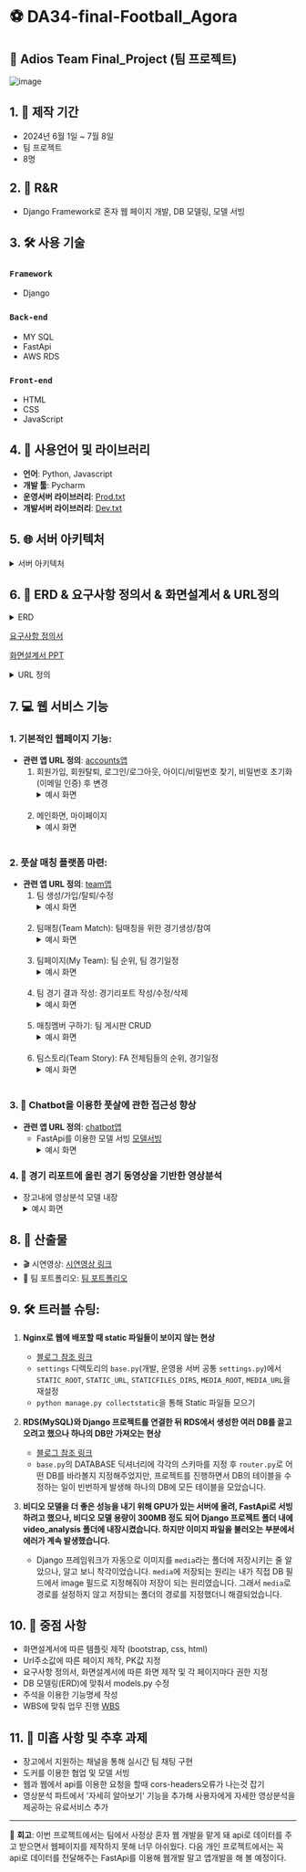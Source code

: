 # ⚽ DA34-final-Football_Agora

## 🎉 Adios Team Final_Project (팀 프로젝트)
![image](static/images/banner2.png)

## 1. 📅 제작 기간
- 2024년 6월 1일 ~ 7월 8일
- 팀 프로젝트
- 8명
## 2. 👥 R&R
- Django Framework로 혼자 웹 페이지 개발, DB 모델링, 모델 서빙

## 3. 🛠️ 사용 기술

### `Framework`
  - Django
### `Back-end`
  - MY SQL
  - FastApi
  - AWS RDS
### `Front-end`
  - HTML
  - CSS
  - JavaScript
  


## 4. 🧰 사용언어 및 라이브러리
- **언어**: Python, Javascript
- **개발 툴**: Pycharm
- **운영서버 라이브러리**: [Prod.txt](requirements/common.txt)
- **개발서버 라이브러리**: [Dev.txt](requirements/dev.txt)

## 5. 🌐 서버 아키텍처
<details>
        <summary>서버 아키텍처</summary>
        <img src="서버%20아키텍쳐.png" alt="서버 아키텍처">
</details>

## 6. 📑 ERD & 요구사항 정의서 & 화면설계서 & URL정의
<details>
        <summary>ERD</summary>
        <img src="FA_ERD(Light_Version).png" alt="ERD">
</details>

[요구사항 정의서](요구사항정의서_최종.xlsx)

[화면설계서 PPT](FA_화면설계서_최종.pptx)

<details>
        <summary>URL 정의</summary>
        <img src="url1.jpg" alt="url">
        <img src="url2.jpg" alt="url">
        <img src="url3.jpg" alt="url">
</details>

## 7. 💻 웹 서비스 기능
### 1. **기본적인 웹페이지 기능**: 
- **관련 앱 URL 정의**: [accounts앱](accounts/urls.py)
   1. 회원가입, 회원탈퇴, 로그인/로그아웃, 아이디/비밀번호 찾기, 비밀번호 초기화(이메일 인증) 후 변경
      <details>
        <summary>예시 화면</summary>
        <img src="FA_화면/회원가입.jpg" alt="회원가입">
        <img src="FA_화면/아이디찾기.jpg" alt="아이디 찾기">
        <img src="FA_화면/비밀번호찾기이메일.jpg" alt="비밀번호 찾기 이메일 인증">
      </details>
      <br>
   2. 메인화면, 마이페이지
      <details>
        <summary>예시 화면</summary>
        <img src="FA_화면/FA_메인화면.jpg" alt="메인페이지">
        <img src="FA_화면/마이페이지.jpg" alt="마이페이지">
      </details>
      <br>
### 2. **풋살 매칭 플랫폼 마련**:
- **관련 앱 URL 정의**: [team앱](team/urls.py)
  1. 팀 생성/가입/탈퇴/수정
     <details>
       <summary>예시 화면</summary>
       <img src="FA_화면/팀생성,가입화면.jpg" alt="팀생성/가입">
       <img src="FA_화면/팀생성.jpg" alt="팀생성">
       <img src="FA_화면/팀목록.jpg" alt="팀가입">
     </details>
     <br>
  2. 팀매칭(Team Match): 팀매칭을 위한 경기생성/참여
     <details>
       <summary>예시 화면</summary>
       <img src="FA_화면/FA_팀매치.jpg" alt="경기 목록/참여">
       <img src="FA_화면/경기생성.jpg" alt="경기 생성">
     </details>
     <br>
  3. 팀페이지(My Team): 팀 순위, 팀 경기일정
     <details>
       <summary>예시 화면</summary>
       <img src="FA_화면/my_team페이지.jpg" alt="팀 페이지">
     </details>
     <br>
  4. 팀 경기 결과 작성: 경기리포트 작성/수정/삭제
     <details>
       <summary>예시 화면</summary>
       <img src="FA_화면/경기%20리포트%20작성.jpg" alt="경기리포트 작성">
     </details>
     <br>
  5. 매칭멤버 구하기: 팀 게시판 CRUD
     <details>
       <summary>예시 화면</summary>
       <img src="FA_화면/팀게시판.jpg" alt="팀 게시판">
     </details>
     <br>
  6. 팀스토리(Team Story): FA 전체팀들의 순위, 경기일정
     <details>
       <summary>예시 화면</summary>
       <img src="FA_화면/FA_팀스토리.jpg" alt="팀 스토리">
     </details>
     <br>
### 3. 🤖 **Chatbot을 이용한 풋살에 관한 접근성 향상**
- **관련 앱 URL 정의**: [chatbot앱](chatbot/urls.py)
  - FastApi를 이용한 모델 서빙 [모델서빙](chatbot/views.py)
     <details>
       <summary>예시 화면</summary>
       <img src="FA_화면/챗봇.jpg" alt="챗봇">
     </details>

### 4. 🎥 경기 리포트에 올린 경기 동영상을 기반한 영상분석
   - 장고내에 영상분석 모델 내장
     <details>
        <summary>예시 화면</summary>
        <img src="FA_화면/영상분석%20이미지.png" alt="영상분석">
     </details>
    
## 8. 📂 산출물 
- 🎬 시연영상: [시연영상 링크](웹페이지_시연영상.mp4)
- 📄 팀 포트폴리오: [팀 포트폴리오](FA_최종_ver_2.0.pdf)

## 9. 🛠️ 트러블 슈팅:
1. **Nginx로 웹에 배포할 때 static 파일들이 보이지 않는 현상**
   - [블로그 참조 링크](https://velog.io/@odh0112/Django-Static-file-Nginx%EB%A1%9C-%EC%B2%98%EB%A6%AC)
   - `settings` 디렉토리의 `base.py`(개발, 운영용 서버 공통 `settings.py`)에서 `STATIC_ROOT`, `STATIC_URL`, `STATICFILES_DIRS`, `MEDIA_ROOT`, `MEDIA_URL`을 재설정
   - `python manage.py collectstatic`을 통해 Static 파일들 모으기


2. **RDS(MySQL)와 Django 프로젝트를 연결한 뒤 RDS에서 생성한 여러 DB를 끌고 오려고 했으나 하나의 DB만 가져오는 현상**
   - [블로그 참조 링크](https://uiandwe.tistory.com/1252)
   - `base.py`의 DATABASE 딕셔너리에 각각의 스키마를 지정 후 `router.py`로 어떤 DB를 바라볼지 지정해주었지만, 프로젝트를 진행하면서 DB의 테이블을 수정하는 일이 빈번하게 발생해 하나의 DB에 모든 테이블을 모았습니다.


3. **비디오 모델을 더 좋은 성능을 내기 위해 GPU가 있는 서버에 올려, FastApi로 서빙하려고 했으나, 비디오 모델 용량이 300MB 정도 되어 Django 프로젝트 폴더 내에 video_analysis 폴더에 내장시켰습니다. 하지만 이미지 파일을 불러오는 부분에서 에러가 계속 발생했습니다.**
   - Django 프레임워크가 자동으로 이미지를 `media`라는 폴더에 저장시키는 줄 알았으나, 알고 보니 착각이었습니다. `media`에 저장되는 원리는 내가 직접 DB 필드에서 image 필드로 지정해줘야 저장이 되는 원리였습니다. 그래서 `media`로 경로를 설정하지 않고 저장되는 폴더의 경로를 지정했더니 해결되었습니다.

    
## 10. 🎯 중점 사항
- 화면설계서에 따른 템플릿 제작 (bootstrap, css, html)
- Url주소값에 따른 페이지 제작, PK값 지정
- 요구사항 정의서, 화면설계서에 따른 화면 제작 및 각 페이지마다 권한 지정
- DB 모델링(ERD)에 맞춰서 models.py 수정
- 주석을 이용한 기능명세 작성
- WBS에 맞춰 업무 진행 [WBS](FA_WBS_최종.xlsx)

## 11. 📝 미흡 사항 및 추후 과제
- 장고에서 지원하는 채널을 통해 실시간 팀 채팅 구현
- 도커를 이용한 협업 및 모델 서빙
- 웹과 웹에서 api를 이용한 요청을 할때 cors-headers오류가 나는것 잡기
- 영상분석 파트에서 '자세히 알아보기' 기능을 추가해 사용자에게 자세한 영상분석을 제공하는 유료서비스 추가


---

💬 **회고**: 이번 프로젝트에서는 팀에서 사정상 혼자 웹 개발을 맡게 돼 api로 데이터를 주고 받으면서 웹페이지를 제작하지 못해 너무 아쉬웠다.
다음 개인 프로젝트에서는 꼭 api로 데이터를 전달해주는 FastApi를 이용해 웹개발 말고 앱개발을 해 볼 예정이다.
  
